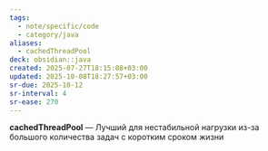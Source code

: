 ```yaml
---
tags:
  - note/specific/code
  - category/java
aliases:
  - cachedThreadPool
deck: obsidian::java
created: 2025-07-27T18:15:08+03:00
updated: 2025-10-08T18:27:57+03:00
sr-due: 2025-10-12
sr-interval: 4
sr-ease: 270
---
```


**cachedThreadPool**
—
Лучший для нестабильной нагрузки из-за большого количества задач с коротким сроком жизни
